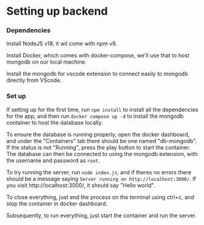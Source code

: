 # Setting up backend

### Dependencies

Install NodeJS v18, it wil come with npm v9.

Install Docker, which comes with docker-compose, we'll use that to host mongodb on our local machine.

Install the mongodb for vscode extension to connect easily to mongodb directly from VScode.

### Set up

If setting up for the first time, run `npm install` to install all the dependencies for the app, and then run `docker compose up -d` to install the mongodb container to host the database locally.

To ensure the database is running properly, open the docker dashboard, and under the "Containers" tab there should be one named "db-mongodb". If the status is not "Running", press the play button to start the container.
The database can then be connected to using the mongodb extension, with the username and password as `root`.

To try running the server, run `node index.js`, and if theres no errors there should be a message saying `Server running on http://localhost:3000/`. If you visit http://localhost:3000/, it should say "Hello world".

To close everything, just end the process on the terminal using ctrl+c, and stop the container in docker dashboard. 

Subsequently, to run everything, just start the container and run the server.

